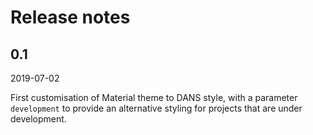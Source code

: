 # Release notes

## 0.1

2019-07-02

First customisation of Material theme to DANS style,
with a parameter `development` to provide an alternative styling
for projects that are under development.
